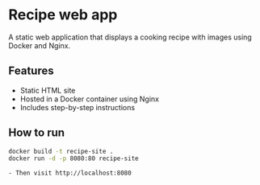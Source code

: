 # Recipe web app

A static web application that displays a cooking recipe with images using Docker and Nginx.

## Features
- Static HTML site
- Hosted in a Docker container using Nginx
- Includes step-by-step instructions

## How to run

```bash
docker build -t recipe-site .
docker run -d -p 8080:80 recipe-site

- Then visit http://localhost:8080